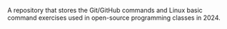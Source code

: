 A repository that stores the Git/GitHub commands and Linux basic command exercises used in open-source programming classes in 2024.
